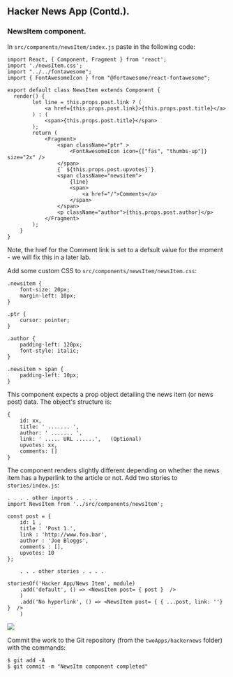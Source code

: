 ## Hacker News App (Contd.).

### NewsItem component.

In `src/components/newsItem/index.js` paste in the following code:

~~~
import React, { Component, Fragment } from 'react';
import './newsItem.css';
import "../../fontawesome";
import { FontAwesomeIcon } from "@fortawesome/react-fontawesome";

export default class NewsItem extends Component {
  render() {
		let line = this.props.post.link ? (
			<a href={this.props.post.link}>{this.props.post.title}</a>
		) : (
			<span>{this.props.post.title}</span>
		);
		return (
			<Fragment>
				<span className="ptr" >
					<FontAwesomeIcon icon={["fas", "thumbs-up"]} size="2x" />
				</span>
				{` ${this.props.post.upvotes}`}
				<span className="newsitem">
					{line}
					<span>
						<a href="/">Comments</a>
					</span>
				</span>
				<p className="author">{this.props.post.author}</p>
			</Fragment>
		);
	}
} 
~~~
Note, the href for the Comment link is set to a defsult value for the moment - we will fix this in a later lab.

Add some custom CSS to `src/components/newsItem/newsItem.css`:

~~~
.newsitem {
	font-size: 20px;
	margin-left: 10px;
}

.ptr {
	cursor: pointer;
}

.author {
	padding-left: 120px;
	font-style: italic;
}

.newsitem > span {
	padding-left: 10px;
}
~~~

This component expects a prop object detailing the news item (or news post) data. The object's structure is:

~~~
{
	id: xx,
	title: ' ....... ',
	author: ' ....... ',
	link: ' ..... URL ......',   (Optional)
	upvotes: xx,
	comments: []
}
~~~

The component renders slightly different depending on whether the news item has a hyperlink to the article or not. Add two stories to `stories/index.js`:

~~~
. . . . other imports . . . . 
import NewsItem from '../src/components/newsItem';

const post = {
	id: 1 ,
	title : 'Post 1.',
	link : 'http://www.foo.bar',
	author : 'Joe Bloggs',
	comments : [],
	upvotes: 10
};

	. . . other stories . . . . 

storiesOf('Hacker App/News Item', module)
	.add('default', () => <NewsItem post= { post }  />
	)
	.add('No hyperlink', () => <NewsItem post= { { ...post, link: ''} }  />
	)
~~~

![][itemstory]

Commit the work to the Git repository (from the `twoApps/hackernews` folder) with the commands:

~~~
$ git add -A
$ git commit -m "NewsItm component completed"
~~~

[itemstory]: ./img/itemstory.png
